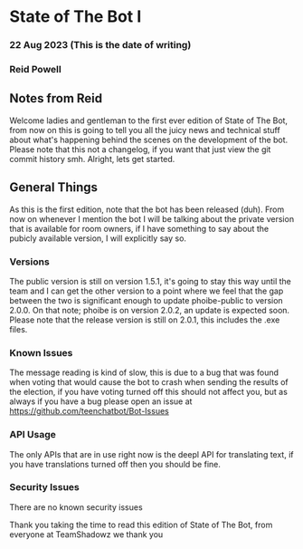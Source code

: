 # State of The Bot I 
### 22 Aug 2023 (This is the date of writing)
### Reid Powell

## Notes from Reid
Welcome ladies and gentleman to the first ever edition of State of The Bot, from now on this is going to tell you all the juicy news and
technical stuff about what's happening behind the scenes on the development of the bot. Please note that this not a changelog, if you want that just view the git commit history smh. Alright, lets get started.

## General Things
As this is the first edition, note that the bot has been released (duh). From now on whenever I mention the bot I will be talking about the
private version that is available for room owners, if I have something to say about the pubicly available version, I will explicitly say so.
### Versions
The public version is still on version 1.5.1, it's going to stay this way until the team and I can get the other version to a point where we
feel that the gap between the two is significant enough to update phoibe-public to version 2.0.0. On that note; phoibe is on version 2.0.2, an update is expected soon. Please note that the release version is still on 2.0.1, this includes the .exe files.
### Known Issues
The message reading is kind of slow, this is due to a bug that was found when voting that would cause the bot to crash when sending the results of the election, if you have voting turned off this should not affect you, but as always if you have a bug please open an issue at
https://github.com/teenchatbot/Bot-Issues
### API Usage
The only APIs that are in use right now is the deepl API for translating text, if you have translations turned off then you should be fine.
### Security Issues
There are no known security issues

Thank you taking the time to read this edition of State of The Bot, from everyone at TeamShadowz we thank you


